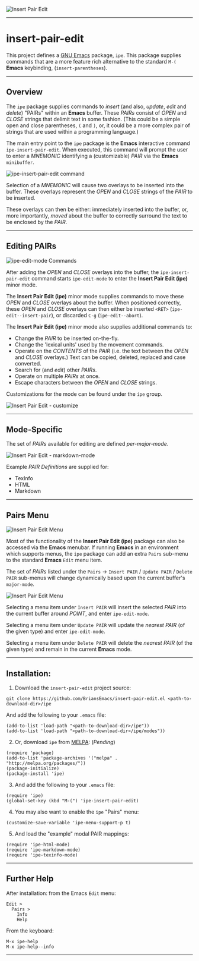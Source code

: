 ![Insert Pair Edit](doc/insert-pair-edit.gif)

----------------------------------------------------------------------
# insert-pair-edit

This project defines a 
[GNU Emacs](https://www.gnu.org/software/emacs/) package, `ipe`.  This
package supplies commands that are a more feature rich alternative to
the standard `M-(` **Emacs** keybinding, (`insert-parentheses`).

----------------------------------------------------------------------
## Overview

The `ipe` package supplies commands to _insert_ (and also, _update_,
_edit_ and _delete_) "PAIRs" within an **Emacs** buffer.  These
_PAIRs_ consist of _OPEN_ and _CLOSE_ strings that delimit text in
some fashion.  (This could be a simple open and close parentheses, `(`
and `)`, or, it could be a more complex pair of strings that are used
within a programming language.)

The main entry point to the `ipe` package is the **Emacs** interactive
command `ipe-insert-pair-edit`.  When executed, this command will
prompt the user to enter a _MNEMONIC_ identifying a (customizable)
_PAIR_ via the **Emacs** `minibuffer`.

![ipe-insert-pair-edit command](doc/insert-pair-edit-minibuffer.png)

Selection of a _MNEMONIC_ will cause two overlays to be inserted into
the buffer.  These overlays represent the _OPEN_ and _CLOSE_ strings
of the _PAIR_ to be inserted.

These overlays can then be either: immediately inserted into the
buffer, or, more importantly, _moved_ about the buffer to correctly
surround the text to be enclosed by the _PAIR_.

----------------------------------------------------------------------
## Editing PAIRs

![ipe-edit-mode Commands](doc/ipe-edit-mode-menu.png)

After adding the _OPEN_ and _CLOSE_ overlays into the buffer, the
`ipe-insert-pair-edit` command starts `ipe-edit-mode` to enter the
**Insert Pair Edit (ipe)** minor mode.

The **Insert Pair Edit (ipe)** minor mode supplies commands to
move these _OPEN_ and _CLOSE_ overlays about the buffer.  When
positioned correctly, these _OPEN_ and _CLOSE_ overlays can then
either be inserted `<RET>` (`ipe-edit--insert-pair`), or discarded
`C-g` (`ipe-edit--abort`).

The **Insert Pair Edit (ipe)** minor mode also supplies additional
commands to:

* Change the _PAIR_ to be inserted on-the-fly.
* Change the 'lexical units' used by the movement commands.
* Operate on the _CONTENTS_ of the _PAIR_ (i.e. the text between the
  _OPEN_ and _CLOSE_ overlays.)  Text can be copied, deleted, replaced
  and case converted.
* Search for (and _edit_) other _PAIRs_.
* Operate on multiple _PAIRs_ at once.
* Escape characters between the _OPEN_ and _CLOSE_ strings.

Customizations for the mode can be found under the `ipe` group.

![Insert Pair Edit - customize](doc/insert-pair-edit-customize.png)

-------------------------------------------------------------------
## Mode-Specific

The set of _PAIRs_ available for editing are defined _per-major-mode_.

![Insert Pair Edit - markdown-mode](doc/insert-pair-edit-markdown-mode.gif)

Example _PAIR Definitions_ are supplied for:

* TexInfo
* HTML
* Markdown

-------------------------------------------------------------------
## Pairs Menu

![Insert Pair Edit Menu](doc/insert-pair-edit-menu.png)

Most of the functionality of the **Insert Pair Edit (ipe)** package
can also be accessed via the **Emacs** menubar.  If running **Emacs**
in an environment which supports menus, the `ipe` package
can add an extra `Pairs` sub-menu to the standard **Emacs** `Edit`
menu item.

The set of _PAIRs_ listed under the `Pairs` -> `Insert PAIR` /
`Update PAIR` / `Delete PAIR` sub-menus will change dynamically based
upon the current buffer's `major-mode`.

![Insert Pair Edit Menu](doc/insert-pair-edit-mode-menu.png)

Selecting a menu item under `Insert PAIR` will insert the selected
_PAIR_ into the current buffer around _POINT_, and enter
`ipe-edit-mode`.

Selecting a menu item under `Update PAIR` will update the _nearest_
_PAIR_ (of the given type) and enter `ipe-edit-mode`.

Selecting a menu item under `Delete PAIR` will delete the _nearest_
_PAIR_ (of the given type) and remain in the current **Emacs** mode.

----------------------------------------------------------------------
## Installation:

1. Download the `insert-pair-edit` project source:

```
git clone https://github.com/BriansEmacs/insert-pair-edit.el <path-to-download-dir>/ipe
```

  And add the following to your `.emacs` file:

```
(add-to-list 'load-path "<path-to-download-dir>/ipe"))
(add-to-list 'load-path "<path-to-download-dir>/ipe/modes"))
```

2. Or, download `ipe` from [MELPA](https://melpa.org): (_Pending_)

```
(require 'package)
(add-to-list 'package-archives '("melpa" . "http://melpa.org/packages/"))
(package-initialize)
(package-install 'ipe)
```

3. And add the following to your `.emacs` file:

```
(require 'ipe)
(global-set-key (kbd "M-(") 'ipe-insert-pair-edit)
```

4. You may also want to enable the `ipe` "Pairs" menu:

```
(customize-save-variable 'ipe-menu-support-p t)
```

5. And load the "example" modal PAIR mappings:

```
(require 'ipe-html-mode)
(require 'ipe-markdown-mode)
(require 'ipe-texinfo-mode)
```

----------------------------------------------------------------------
## Further Help

After installation: from the Emacs `Edit` menu:

```
Edit >
  Pairs >
    Info
    Help
```

From the keyboard:

```
M-x ipe-help
M-x ipe-help--info
```

----------------------------------------------------------------------
